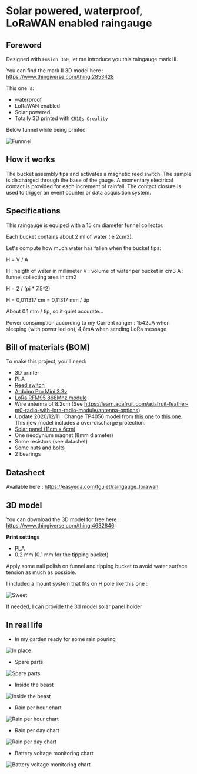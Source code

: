 # Solar powered, waterproof, LoRaWAN enabled raingauge

## Foreword

Designed with `Fusion 360`, let me introduce you this raingauge mark III.

You can find the mark II 3D model here : <https://www.thingiverse.com/thing:2853428>

This one is:

* waterproof
* LoRaWAN enabled 
* Solar powered
* Totally 3D printed with `CR10s Creality`

Below funnel while being printed

![Funnnel](images/3d_printing_funnel.jpg)

## How it works

The bucket assembly tips and activates a magnetic reed switch. The sample is discharged through the base of the gauge. A momentary electrical contact is provided for each increment of rainfall. The contact closure is used to trigger an event counter or data acquisition system.

## Specifications

This raingauge is equiped with a 15 cm diameter funnel collector.

Each bucket contains about 2 ml of water (ie 2cm3).

Let's compute how much water has fallen when the bucket tips:

H = V / A

H : heigth of water in millimeter
V : volume of water per bucket in cm3
A : funnel collecting area in cm2

H = 2 / (pi * 7.5^2)

H = 0,011317 cm = 0,11317 mm / tip

About 0.1 mm / tip, so it quiet accurate...

Power consumption according to my Current ranger : 1542uA when sleeping (with power led on), 4,8mA when sending LoRa message

## Bill of materials (BOM)

To make this project, you'll need:

* 3D printer
* PLA
* [Reed switch](https://www.aliexpress.com/item/4000773848015.html?spm=a2g0o.productlist.0.0.6f027b5fBwPqxL&algo_pvid=b5b1a177-ee7e-49fa-8f22-be5060c7e28b&algo_expid=b5b1a177-ee7e-49fa-8f22-be5060c7e28b-0&btsid=0b0a0ae216042361074937033ebc77&ws_ab_test=searchweb0_0,searchweb201602_,searchweb201603_)
* [Arduino Pro Mini 3.3v](https://www.aliexpress.com/item/32672852945.html?spm=a2g0s.9042311.0.0.27424c4dh7WlyZ)
* [LoRa RFM95 868Mhz module](https://www.aliexpress.com/item/32817685871.html?spm=a2g0o.productlist.0.0.554d3685gCSILO&algo_pvid=76c14e05-7b66-4f08-b3e8-dec80086132e&algo_expid=76c14e05-7b66-4f08-b3e8-dec80086132e-0&btsid=2100bb4916042366878406560e9db8&ws_ab_test=searchweb0_0,searchweb201602_,searchweb201603_)
* Wire antenna of 8.2cm (See <https://learn.adafruit.com/adafruit-feather-m0-radio-with-lora-radio-module/antenna-options>)
* Update 2020/12/11 : Change TP4056 model from [this one](https://fr.aliexpress.com/item/32705078422.html) to [this one](https://components101.com/tp4056a-li-ion-battery-chargingdischarging-module). This new model includes a over-discharge protection.
* [Solar panel (11cm x 6cm)](https://www.aliexpress.com/item/4001226159917.html?spm=a2g0o.productlist.0.0.79c12cd9WfbBvi&algo_pvid=3dd3dc3c-4313-4cef-8e06-cd81e0430700&algo_expid=3dd3dc3c-4313-4cef-8e06-cd81e0430700-5&btsid=2100bdf016042369306381454e450d&ws_ab_test=searchweb0_0,searchweb201602_,searchweb201603_)
* One neodynium magnet (8mm diameter)
* Some resistors (see datashet)
* Some nuts and bolts
* 2 bearings

## Datasheet

Available here : <https://easyeda.com/fguiet/raingauge_lorawan>

## 3D model

You can download the 3D model for free here : <https://www.thingiverse.com/thing:4632846>

**Print settings**

* PLA
* 0.2 mm (0.1 mm for the tipping bucket)

Apply some nail polish on funnel and tipping bucket to avoid water surface tension as much as possible.

I included a mount system that fits on H pole like this one : 

![Sweet](images/h_pole.jpg)

If needed, I can provide the 3d model solar panel holder

## In real life

* In my garden ready for some rain pouring

![In place](images/inplace.jpg)

* Spare parts

![Spare parts](images/spare_parts.jpg)

* Inside the beast

![Inside the beast](images/bottom.jpg)

* Rain per hour chart

![Rain per hour chart](images/rain_per_hour.jpg)

* Rain per day chart

![Rain per day chart](images/rain_per_day.jpg)

* Battery voltage monitoring chart

![Battery voltage monitoring chart](images/battery_voltage.jpg)